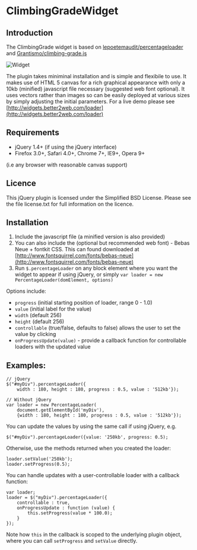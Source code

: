 # ClimbingGradeWidget

## Introduction

The ClimbingGrade widget is based on [lepoetemaudit/percentageloader](https://github.com/lepoetemaudit/percentageloader) and  [Grantismo/climbing-grade.js](https://github.com/Grantismo/climbing-grade.js)

![Widget](http://troulite.fr/~lolo/widget.png)

The plugin takes miniminal installation and is simple and flexibile to use. It makes use of HTML 5 canvas for a rich graphical appearance with only a 10kb (minified) javascript file necessary (suggested web font optional). It uses vectors rather than images so can be easily
deployed at various sizes by simply adjusting the initial parameters. For a live demo please see
[http://widgets.better2web.com/loader](http://widgets.better2web.com/loader)

## Requirements

* jQuery 1.4+ (if using the jQuery interface)
* Firefox 3.0+, Safari 4.0+, Chrome 7+, IE9+, Opera 9+

(i.e any browser with reasonable canvas support)

## Licence

This jQuery plugin is licensed under the Simplified BSD License. Please
see the file license.txt for full information on the licence.

## Installation

1. Include the javascript file (a minified version is also provided)
2. You can also include the (optional but recommended web font) - Bebas Neue + fontkit CSS. This can
   found downloaded at [http://www.fontsquirrel.com/fonts/bebas-neue](http://www.fontsquirrel.com/fonts/bebas-neue)
3. Run `$.percentageLoader` on any block element where you want the widget to appear if using jQuery, or simply
   `var loader = new PercentageLoader(domElement, options)`

Options include:

* `progress` (initial starting position of loader, range 0 - 1.0)
* `value` (initial label for the value)
* `width` (default 256)
* `height` (default 256)
* `controllable` (true/false, defaults to false) allows the user to set the value by clicking
* `onProgressUpdate(value)` - provide a callback function for controllable loaders with the updated value


## Examples:

    // jQuery
    $("#myDiv").percentageLoader({
        width : 180, height : 180, progress : 0.5, value : '512kb'});
        
    // Without jQuery
    var loader = new PercentageLoader(
        document.getElementById('myDiv'), 
        {width : 180, height : 180, progress : 0.5, value : '512kb'});

You can update the values by using the same call if using jQuery, e.g.

    $("#myDiv").percentageLoader({value: '250kb', progress: 0.5);

Otherwise, use the methods returned when you created the loader:

    loader.setValue('250kb');
    loader.setProgress(0.5);
    
You can handle updates with a user-controllable loader with a callback function:

    var loader;
    loader = $("myDiv").percentageLoader({
        controllable : true,
        onProgressUpdate : function (value) {
            this.setProgress(value * 100.0);
        }
    });

Note how `this` in the callback is scoped to the underlying plugin object, where you can
call `setProgress` and `setValue` directly.

